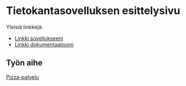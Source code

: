 # Tietokantasovelluksen esittelysivu

Yleisiä linkkejä:

* [Linkki sovellukseeni](http://brute.havoc.fi:8800/tsoha/)
* [Linkki dokumentaatiooni](https://www.github.com)

## Työn aihe

[Pizza-palvelu](http://advancedkittenry.github.io/suunnittelu_ja_tyoymparisto/aiheet/Pizzapalvelu.html) 
